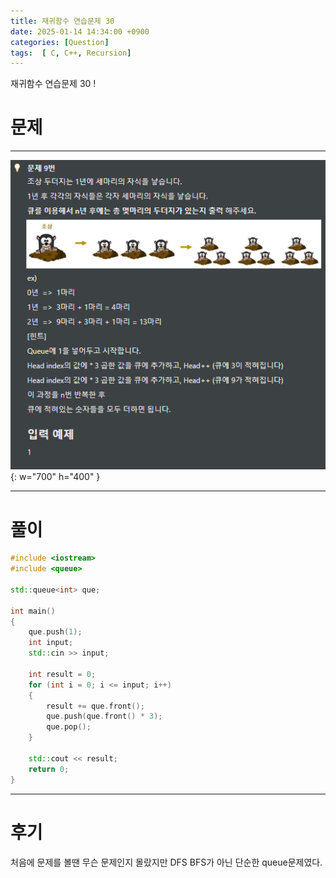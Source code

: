 ```yaml
---
title: 재귀함수 연습문제 30
date: 2025-01-14 14:34:00 +0900
categories: [Question]  
tags:  [ C, C++, Recursion]
---
```


재귀함수 연습문제 30 !

# 문제   
---------------------------------------

![Desktop View](/assets/img/Recursion30.png){: w="700" h="400" }

---------------------------------------

# 풀이

```c++
#include <iostream>
#include <queue>

std::queue<int> que;

int main()
{
    que.push(1);
    int input;
    std::cin >> input;
    
    int result = 0;
    for (int i = 0; i <= input; i++)
    {
        result += que.front();
        que.push(que.front() * 3);
        que.pop();
    }
    
    std::cout << result;
    return 0;
}
```
---------------------------------------

# 후기

처음에 문제를 볼땐 무슨 문제인지 몰랐지만 DFS BFS가 아닌 단순한 queue문제였다.
